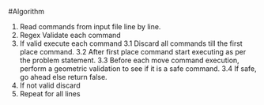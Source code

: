 #Algorithm
1. Read commands from input file line by line.
2. Regex Validate each command
3. If valid execute each command
    3.1 Discard all commands till the first place command.
    3.2 After first place command start executing as per the problem statement.
    3.3 Before each move command execution, perform a geometric validation to see if it is a safe command.
    3.4 If safe, go ahead else return false.
4. If not valid discard
5. Repeat for all lines